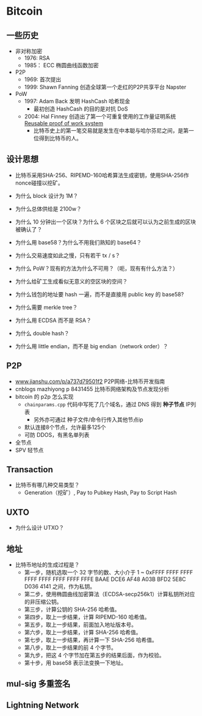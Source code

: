 # Bitcoin

## 一些历史
+ 非对称加密
    * 1976: RSA
    * 1985： ECC 椭圆曲线函数加密
+ P2P
    * 1969: 首次提出
    * 1999: Shawn Fanning 创造全球第一个走红的P2P共享平台 Napster
+ PoW
    * 1997: Adam Back 发明 HashCash 哈希现金
        - 最初创造 HashCash 的目的是对抗 DoS
    * 2004: Hal Finney 创造出了第一个可重复使用的工作量证明系统 [Reusable proof of work system](http://en.wikipedia.org/wiki/Proof-of-work_system)
        - 比特币史上的第一笔交易就是发生在中本聪与哈尔芬尼之间，是第一位得到比特币的人。


## 设计思想
+ 比特币采用SHA-256、RIPEMD-160哈希算法生成密钥，使用SHA-256作nonce碰撞以挖矿。

+ 为什么 block 设计为 1M？

+ 为什么总体供给是 2100w？

+ 为什么 10 分钟出一个区块？为什么 6 个区块之后就可以认为之前生成的区块被确认了？

+ 为什么用 base58？为什么不用我们熟知的 base64？

+ 为什么交易速度如此之慢，只有若干 tx / s？

+ 为什么 PoW？现有的方法为什么不可用？（呃，现有有什么方法？）

+ 为什么给矿工生成看似无意义的空区块的空间？

+ 为什么钱包的地址要 hash 一遍，而不是直接用 public key 的 base58?


+ 为什么需要 merkle tree？

+ 为什么用 ECDSA 而不是 RSA？

+ 为什么 double hash？

+ 为什么用 little endian，而不是 big endian（network order）？


## P2P
+ www.jianshu.com/p/a737d79501f2 P2P网络-比特币开发指南
+ cnblogs mazhiyong p 8431455 比特币网络架构及节点发现分析
+ bitcoin 的 p2p 怎么实现
    * `chainparams.cpp` 代码中写死了几个域名，通过 DNS 得到 __种子节点__ IP列表
        - 另外亦可通过 种子文件/命令行传入其他节点ip 
    * 默认连接8个节点，允许最多125个
    * 可防 DDOS，有黑名单列表
+ 全节点
+ SPV 轻节点

## Transaction
+ 比特币有哪几种交易类型？
    * Generation（挖矿）, Pay to Pubkey Hash, Pay to Script Hash 

## UXTO
+ 为什么设计 UTXO？


## 地址
+ 比特币地址的生成过程是？ 
    * 第一步，随机选取一个 32 字节的数、大小介于 1 ~ 0xFFFF FFFF FFFF FFFF FFFF FFFF FFFF FFFE BAAE DCE6 AF48 A03B BFD2 5E8C D036 4141 之间，作为私钥。 
    * 第二步，使用椭圆曲线加密算法（ECDSA-secp256k1）计算私钥所对应的非压缩公钥。  
    * 第三步，计算公钥的 SHA-256 哈希值。
    * 第四步，取上一步结果，计算 RIPEMD-160 哈希值。
    * 第五步，取上一步结果，前面加入地址版本号。
    * 第六步，取上一步结果，计算 SHA-256 哈希值。
    * 第七步，取上一步结果，再计算一下 SHA-256 哈希值。
    * 第八步，取上一步结果的前 4 个字节。
    * 第九步，把这 4 个字节加在第五步的结果后面，作为校验。
    * 第十步，用 base58 表示法变换一下地址。

## mul-sig 多重签名

## Lightning Network
